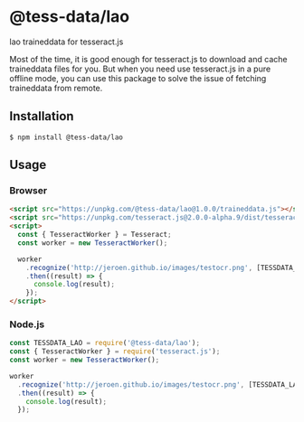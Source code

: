 # @tess-data/lao

lao traineddata for tesseract.js

Most of the time, it is good enough for tesseract.js to download and cache traineddata files for you.
But when you need use tesseract.js in a pure offline mode, you can use this package to solve the issue of fetching traineddata from remote.

## Installation

```
$ npm install @tess-data/lao
```

## Usage

### Browser

```html
<script src="https://unpkg.com/@tess-data/lao@1.0.0/traineddata.js"></script>
<script src="https://unpkg.com/tesseract.js@2.0.0-alpha.9/dist/tesseract.min.js"></script>
<script>
  const { TesseractWorker } = Tesseract;
  const worker = new TesseractWorker();

  worker
    .recognize('http://jeroen.github.io/images/testocr.png', [TESSDATA_LAO])
    .then((result) => {
      console.log(result);
    });
</script>
```

### Node.js

```javascript
const TESSDATA_LAO = require('@tess-data/lao');
const { TesseractWorker } = require('tesseract.js');
const worker = new TesseractWorker();

worker
  .recognize('http://jeroen.github.io/images/testocr.png', [TESSDATA_LAO])
  .then((result) => {
    console.log(result);
  });
```
